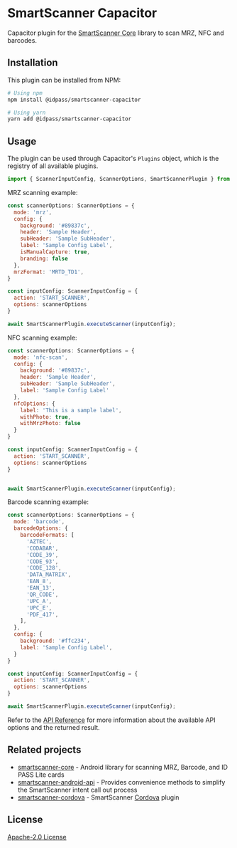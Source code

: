 # SmartScanner Capacitor

Capacitor plugin for the [SmartScanner Core](https://github.com/idpass/smartscanner-core) library to scan MRZ, NFC and barcodes.

## Installation

This plugin can be installed from NPM:

```bash
# Using npm
npm install @idpass/smartscanner-capacitor

# Using yarn
yarn add @idpass/smartscanner-capacitor
```

## Usage

The plugin can be used through Capacitor's `Plugins` object, which is the registry of all available plugins.

```js
import { ScannerInputConfig, ScannerOptions, SmartScannerPlugin } from '@idpass/smartscanner-capacitor';
```

MRZ scanning example:

```js
const scannerOptions: ScannerOptions = {
  mode: 'mrz',
  config: {
    background: '#89837c',
    header: 'Sample Header',
    subHeader: 'Sample SubHeader',
    label: 'Sample Config Label',
    isManualCapture: true,
    branding: false
  }, 
  mrzFormat: 'MRTD_TD1',
}

const inputConfig: ScannerInputConfig = {
  action: 'START_SCANNER',
  options: scannerOptions
}

await SmartScannerPlugin.executeScanner(inputConfig);
```
NFC scanning example:

```js
const scannerOptions: ScannerOptions = {
  mode: 'nfc-scan',
  config: {
    background: '#89837c',
    header: 'Sample Header',
    subHeader: 'Sample SubHeader',
    label: 'Sample Config Label'
  }, 
  nfcOptions: {
    label: 'This is a sample label',
    withPhoto: true,
    withMrzPhoto: false
  }
}

const inputConfig: ScannerInputConfig = {
  action: 'START_SCANNER',
  options: scannerOptions
}


await SmartScannerPlugin.executeScanner(inputConfig);
```

Barcode scanning example:

```js
const scannerOptions: ScannerOptions = {
  mode: 'barcode',
  barcodeOptions: {
    barcodeFormats: [
      'AZTEC',
      'CODABAR',
      'CODE_39',
      'CODE_93',
      'CODE_128',
      'DATA_MATRIX',
      'EAN_8',
      'EAN_13',
      'QR_CODE',
      'UPC_A',
      'UPC_E',
      'PDF_417',
    ],
  },
  config: {
    background: '#ffc234',
    label: 'Sample Config Label',
  }
}

const inputConfig: ScannerInputConfig = {
  action: 'START_SCANNER',
  options: scannerOptions
}

await SmartScannerPlugin.executeScanner(inputConfig);
```

Refer to the [API Reference](https://github.com/idpass/smartscanner-capacitor/wiki/API-Reference) for more information about the available API options and the returned result.

## Related projects

- [smartscanner-core](https://github.com/idpass/smartscanner-core) - Android library for scanning MRZ, Barcode, and ID PASS Lite cards
- [smartscanner-android-api](https://github.com/idpass/smartscanner-android-api) - Provides convenience methods to simplify the SmartScanner intent call out process
- [smartscanner-cordova](https://github.com/idpass/smartscanner-cordova) - SmartScanner [Cordova](https://cordova.apache.org/) plugin

## License

[Apache-2.0 License](LICENSE)

